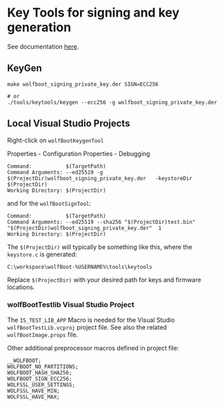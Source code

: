 ﻿# Key Tools for signing and key generation

See documentation [here](../../docs/Signing.md).

## KeyGen

```
make wolfboot_signing_private_key.der SIGN=ECC256

# or
./tools/keytools/keygen --ecc256 -g wolfboot_signing_private_key.der
```

## Local Visual Studio Projects

Right-click on `wolfBootKeygenTool`

Properties - Configuration Properties - Debugging

```text
Command:           $(TargetPath)
Command Arguments: --ed25519 -g $(ProjectDir)wolfboot_signing_private_key.der   -keystoreDir  $(ProjectDir)
Working Directory: $(ProjectDir)
```

and for the `wolfBootSignTool`:

```text
Command:           $(TargetPath)
Command Arguments: --ed25519 --sha256 "$(ProjectDir)test.bin"  "$(ProjectDir)wolfboot_signing_private_key.der"  1
Working Directory: $(ProjectDir)
```

The  `$(ProjectDir)` will typically be something like this, where the `keystore.c` is generated:

```text
C:\workspace\wolfBoot-%USERNAME%\tools\keytools
```

Replace `$(ProjectDir)` with your desired path for keys and firmware locations.

### wolfBootTestlib Visual Studio Project

The `IS_TEST_LIB_APP` Macro is needed for the Visual Studio `wolfBootTestLib.vcproj` project file.
See also the related `wolfBootImage.props` file.

Other additional preprocessor macros defined in project file:

```text
__WOLFBOOT;
WOLFBOOT_NO_PARTITIONS;
WOLFBOOT_HASH_SHA256;
WOLFBOOT_SIGN_ECC256;
WOLFSSL_USER_SETTINGS;
WOLFSSL_HAVE_MIN;
WOLFSSL_HAVE_MAX;
```
